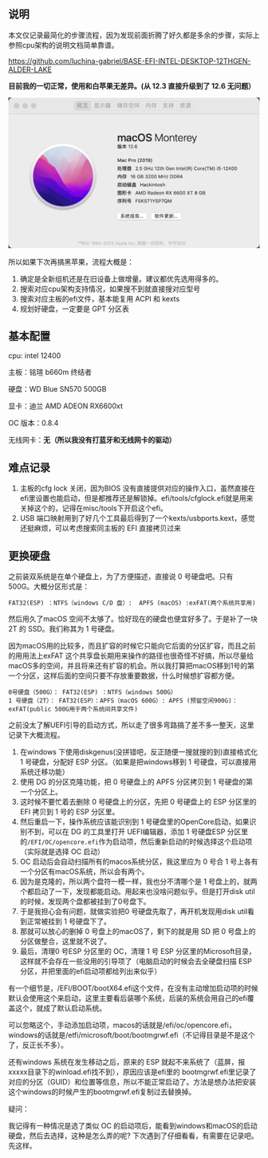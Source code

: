 ## 说明

本文仅记录最简化的步骤流程，因为发现前面折腾了好久都是多余的步骤，实际上参照cpu架构的说明文档简单靠谱。

https://github.com/luchina-gabriel/BASE-EFI-INTEL-DESKTOP-12THGEN-ALDER-LAKE



**目前我的一切正常，使用和白苹果无差异。(从 12.3 直接升级到了 12.6 无问题）**

![image-20221004143616388](./assets/image-20221004143616388.png)





所以如果下次再搞黑苹果，流程大概是：

1. 确定是全新组机还是在旧设备上做增量。建议都优先选用得多的。
2. 搜索对应cpu架构支持情况，如果搜不到就直接搜对应型号
3. 搜索对应主板的efi文件，基本能复用 ACPI 和 kexts
4. 规划好硬盘，一定要是 GPT 分区表



## 基本配置

cpu: intel 12400

主板：铭瑄 b660m 终结者

硬盘：WD Blue SN570 500GB

显卡：迪兰 AMD ADEON RX6600xt 

OC 版本：0.8.4

无线网卡：**无（所以我没有打蓝牙和无线网卡的驱动）**



## 难点记录

1. 主板的cfg lock 关闭，因为BIOS 没有直接提供对应的操作入口，虽然直接在efi里设置也能启动，但是都推荐还是解锁掉。efi/tools/cfglock.efi就是用来关掉这个的，记得在misc/tools下开启这个efi。
2. USB 端口映射用到了好几个工具最后得到了一个kexts/usbports.kext，感觉还挺麻烦，可以考虑搜索同主板的 EFI 直接拷贝过来



## 更换硬盘

之前装双系统是在单个硬盘上，为了方便描述，直接说 0 号硬盘吧。只有 500G。大概分区形式是：

`FAT32(ESP) ：NTFS（windows C/D 盘）:  APFS (macOS) :exFAT(两个系统共享用)`

然后用久了macOS 空间不太够了。恰好现在的硬盘也便宜好多了。于是补了一块 2T 的 SSD。我们称其为 1 号硬盘。

因为macOS用的比较多，而且扩容的时候它只能向它后面的分区扩容，而且之前的用用法上exFAT 这个共享盘长期用来操作的路径也很奇怪不好搞，所以尽量给macOS多的空间，并且将来还有扩容的机会。所以我打算把macOS移到1号的第一个分区，这样后面的空间只要不存放重要数据，什么时候想扩容都方便。

```
0号硬盘（500G）： FAT32(ESP) ：NTFS（windows 500G）
1 号硬盘（2T）： FAT32(ESP）：APFS（macOS 600G）: APFS (预留空闲900G)：exFAT(public 500G用于两个系统间共享文件)
```



之前没太了解UEFI引导的启动方式，所以走了很多弯路搞了差不多一整天，这里记录下大概流程。

1. 在windows 下使用diskgenus(没拼错吧，反正随便一搜就搜的到)直接格式化 1 号硬盘，分配好 ESP 分区。（如果是把windows移到 1 号硬盘，可以直接用系统迁移功能）
2. 使用 DG 的分区克隆功能，把 0 号硬盘上的 APFS 分区拷贝到 1 号硬盘的第一个分区上。
3. 这时候不要忙着去删除 0 号硬盘上的分区，先把 0 号硬盘上的 ESP 分区里的 EFI 拷贝到 1 号的 ESP 分区里。
4. 然后重启一下，操作系统应该能识别到 1 号硬盘里的OpenCore启动，如果识别不到，可以在 DG 的工具里打开 UEFI编辑器，添加 1 号硬盘ESP 分区里的`/EFI/OC/opencore.efi`作为启动项，然后重新启动的时候选择这个启动项（实际就是选择 OC 启动）
5. OC 启动后会自动扫描所有的macos系统分区，我这里应为 0 号合 1 号上各有一个分区有macOS系统，所以会有两个。
6. 因为是克隆的，所以两个盘符一模一样，我也分不清哪个是 1 号盘上的，就两个都启动了一下，发现都能启动。用起来也没啥问题似乎。但是打开disk util的时候，发现两个盘都被挂到了0号盘下。
7. 于是我担心会有问题，就做实验把0 号硬盘先取了，再开机发现用disk util看到正常被挂到 1 号硬盘下了。
8. 那就可以放心的删掉 0 号盘上的macOS了，剩下的就是用 SD 把 0 号盘上的分区做整合，这里就不说了。
9. 最后，清理0 号ESP 分区里的 OC，清理 1 号 ESP 分区里的Microsoft目录，这样就不会存在一些没用的引导项了（电脑启动的时候会去全硬盘扫描 ESP 分区，并把里面的efi启动项都给列出来似乎）



有一个细节是，/EFI/BOOT/bootX64.efi这个文件，在没有主动增加启动项的时候默认会使用这个来启动，这里主要看后装哪个系统，后装的系统会用自己的efi覆盖这个，就成了默认启动系统。

可以忽略这个，手动添加启动项，macos的话就是/efi/oc/opencore.efi，windows的话就是/etfi/microsoft/boot/bootmgrwf.efi（不记得目录是不是这个了，反正长不多）。



还有windows 系统在发生移动之后，原来的 ESP 就起不来系统了（蓝屏，报xxxxx目录下的winload.efi找不到），原因应该是efi里的 bootmgrwf.efi里记录了对应的分区（GUID）和位置等信息，所以不能正常启动了。方法是想办法把安装这个windows的时候产生的bootmgrwf.efi复制过去替换掉。

疑问：

我记得有一种情况是选了类似 OC 的启动项后，能看到windows和macOS的启动硬盘，然后去选择，这种是怎么弄的呢? 下次遇到了仔细看看，有需要在记录吧。先这样。
